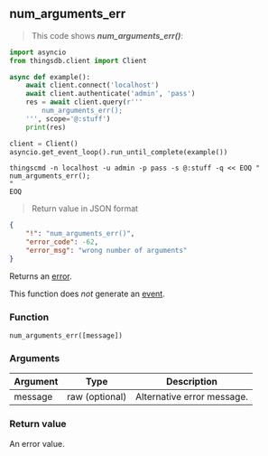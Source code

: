 ## num_arguments_err

> This code shows ***num_arguments_err()***:

```python
import asyncio
from thingsdb.client import Client

async def example():
    await client.connect('localhost')
    await client.authenticate('admin', 'pass')
    res = await client.query(r'''
        num_arguments_err();
    ''', scope='@:stuff')
    print(res)

client = Client()
asyncio.get_event_loop().run_until_complete(example())
```

```shell
thingscmd -n localhost -u admin -p pass -s @:stuff -q << EOQ "
num_arguments_err();
"
EOQ
```

> Return value in JSON format

```json
{
    "!": "num_arguments_err()",
    "error_code": -62,
    "error_msg": "wrong number of arguments"
}
```

Returns an [error](#error-type).

This function does *not* generate an [event](#events).

### Function
`num_arguments_err([message])`

### Arguments
Argument | Type | Description
-------- | ---- | -----------
message | raw (optional) | Alternative error message.

### Return value
An error value.
